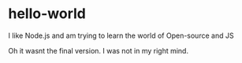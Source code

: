 # hello-world


I like Node.js and am trying to learn the world of Open-source and JS



Oh it wasnt the final version. I was not in my right mind.
